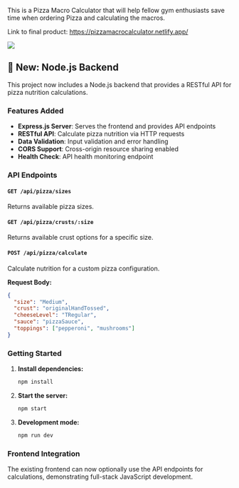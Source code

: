 This is a Pizza Macro Calculator that will help fellow gym enthusiasts save time when ordering Pizza and calculating the macros. 

Link to final product: https://pizzamacrocalculator.netlify.app/ 

![](pizzaDemo.gif)

## 🚀 New: Node.js Backend

This project now includes a Node.js backend that provides a RESTful API for pizza nutrition calculations.

### Features Added
- **Express.js Server**: Serves the frontend and provides API endpoints
- **RESTful API**: Calculate pizza nutrition via HTTP requests
- **Data Validation**: Input validation and error handling
- **CORS Support**: Cross-origin resource sharing enabled
- **Health Check**: API health monitoring endpoint

### API Endpoints

#### `GET /api/pizza/sizes`
Returns available pizza sizes.

#### `GET /api/pizza/crusts/:size`
Returns available crust options for a specific size.

#### `POST /api/pizza/calculate`
Calculate nutrition for a custom pizza configuration.

**Request Body:**
```json
{
  "size": "Medium",
  "crust": "originalHandTossed",
  "cheeseLevel": "TRegular",
  "sauce": "pizzaSauce",
  "toppings": ["pepperoni", "mushrooms"]
}
```

### Getting Started

1. **Install dependencies:**
   ```bash
   npm install
   ```

2. **Start the server:**
   ```bash
   npm start
   ```

3. **Development mode:**
   ```bash
   npm run dev
   ```

### Frontend Integration
The existing frontend can now optionally use the API endpoints for calculations, demonstrating full-stack JavaScript development.
